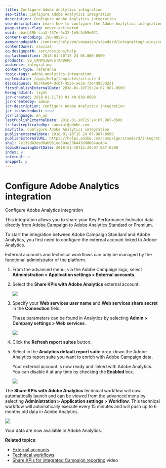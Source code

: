 ```yaml
---
title: Configure Adobe Analytics integration
seo-title: Configure Adobe Analytics integration
description: Configure Adobe Analytics integration
seo-description: Learn how to configure the Adobe Analytics integration to start measuring the success of your email deliveries.
page-status-flag: never-activated
uuid: abacb39b-caa3-457e-9c32-1e5c3d69e071
content-encoding: ISO-8859-1
aemsrcnodepath: /content/help/en/campaign/standard/integrating/using/configure-adobe-analytics-integration
contentOwner: sauviat
cq-designpath: /etc/designs/help
cq-lastmodified: 2018-01-10T15 24 08.000-0500
products: SG_CAMPAIGN/STANDARD
audience: integrating
content-type: reference
topic-tags: adobe-analytics-integration
cq-template: /apps/help/templates/article-3
discoiquuid: 0bc46e04-dcbf-4556-ae3e-73e4d933d2d1
firstPublishExternalDate: 2018-01-10T15:24:07.987-0500
herogradient: light
jcr-created: 2018-01-11T19 01 49.038-0500
jcr-createdby: admin
jcr-description: Configure Adobe Analytics integration
jcr-ischeckedout: true
jcr-language: en_us
lastPublishExternalDate: 2018-01-10T15:24:07.987-0500
lr-lastreplicatedby: sauviat@adobe.com
navTitle: Configure Adobe Analytics integration
publishexternaldate: 2018-01-10T15 24 07.987-0500
publishExternalURL: https://helpx.adobe.com/campaign/standard/integrating/using/configure-adobe-analytics-integration.html
sha1: 7e139d43ded0ab981ee89ae23b443dd8b04ac4b4
topicBrowsingSortDate: 2018-01-10T15:24:07.987-0500
index: y
internal: n
snippet: y
---
```


# Configure Adobe Analytics integration

Configure Adobe Analytics integration

This integration allows you to share your Key Performance Indicator data directly from Adobe Campaign to Adobe Analytics Standard or Premium.

To start the integration between Adobe Campaign Standard and Adobe Analytics, you first need to configure the external account linked to Adobe Analytics.

External accounts and technical workflows can only be managed by the functional administrator of the platform.

1. From the advanced menu, via the Adobe Campaign logo, select **Administration > Application settings > External accounts**.
1. Select the **Share KPIs with Adobe Analytics** external account.

   ![](assets/analytics_2.png)

1. Specify your **Web services user name** and **Web services share secret** in the **Connection** field.

   These parameters can be found in Analytics by selecting **Admin > Company settings > Web services**.

   ![](assets/analytics_1.png)

1. Click the **Refresh report suites** button.
1. Select in the **Analytics default report suite** drop-down the Adobe Analytics report suite you want to enrich with Adobe Campaign data.

   Your external account is now ready and linked with Adobe Analytics. You can disable it at any time by checking the **Enabled** box.

   ![](assets/analytics.png)

The **Share KPIs with Adobe Analytics** technical workflow will now automatically launch and can be viewed from the advanced menu by selecting **Administration > Application settings > Workflow**. This technical workflow will automatically execute every 15 minutes and will push up to 6 months old data in Adobe Analytics.

![](assets/analytics_3.png)

Your data are now available in Adobe Analytics.

**Related topics:**

* [External accounts](../../administration/using/external-accounts.md)
* [Technical workflows](../../administration/using/technical-workflows.md)
* [Share KPIs for integrated Campaign reporting](https://helpx.adobe.com/marketing-cloud/how-to/email-marketing.html) video

